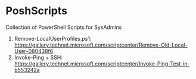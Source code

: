 # PoshScripts
Collection of PowerShell Scripts for SysAdmins
1. Remove-LocalUserProfiles.ps1: https://gallery.technet.microsoft.com/scriptcenter/Remove-Old-Local-User-080438f6
2. Invoke-Ping + SSH:  https://gallery.technet.microsoft.com/scriptcenter/Invoke-Ping-Test-in-b553242a
